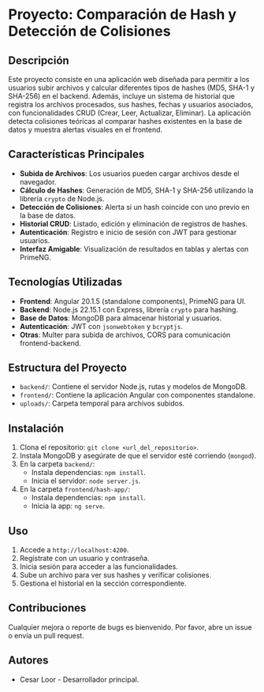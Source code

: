 # Proyecto: Comparación de Hash y Detección de Colisiones

## Descripción

Este proyecto consiste en una aplicación web diseñada para permitir a los usuarios subir archivos y calcular diferentes tipos de hashes (MD5, SHA-1 y SHA-256) en el backend. Además, incluye un sistema de historial que registra los archivos procesados, sus hashes, fechas y usuarios asociados, con funcionalidades CRUD (Crear, Leer, Actualizar, Eliminar). La aplicación detecta colisiones teóricas al comparar hashes existentes en la base de datos y muestra alertas visuales en el frontend.

## Características Principales

- **Subida de Archivos**: Los usuarios pueden cargar archivos desde el navegador.
- **Cálculo de Hashes**: Generación de MD5, SHA-1 y SHA-256 utilizando la librería `crypto` de Node.js.
- **Detección de Colisiones**: Alerta si un hash coincide con uno previo en la base de datos.
- **Historial CRUD**: Listado, edición y eliminación de registros de hashes.
- **Autenticación**: Registro e inicio de sesión con JWT para gestionar usuarios.
- **Interfaz Amigable**: Visualización de resultados en tablas y alertas con PrimeNG.

## Tecnologías Utilizadas

- **Frontend**: Angular 20.1.5 (standalone components), PrimeNG para UI.
- **Backend**: Node.js 22.15.1 con Express, librería `crypto` para hashing.
- **Base de Datos**: MongoDB para almacenar historial y usuarios.
- **Autenticación**: JWT con `jsonwebtoken` y `bcryptjs`.
- **Otras**: Multer para subida de archivos, CORS para comunicación frontend-backend.

## Estructura del Proyecto

- `backend/`: Contiene el servidor Node.js, rutas y modelos de MongoDB.
- `frontend/`: Contiene la aplicación Angular con componentes standalone.
- `uploads/`: Carpeta temporal para archivos subidos.

## Instalación

1. Clona el repositorio: `git clone <url_del_repositorio>`.
2. Instala MongoDB y asegúrate de que el servidor esté corriendo (`mongod`).
3. En la carpeta `backend/`:
   - Instala dependencias: `npm install`.
   - Inicia el servidor: `node server.js`.
4. En la carpeta `frontend/hash-app/`:
   - Instala dependencias: `npm install`.
   - Inicia la app: `ng serve`.

## Uso

1. Accede a `http://localhost:4200`.
2. Regístrate con un usuario y contraseña.
3. Inicia sesión para acceder a las funcionalidades.
4. Sube un archivo para ver sus hashes y verificar colisiones.
5. Gestiona el historial en la sección correspondiente.

## Contribuciones

Cualquier mejora o reporte de bugs es bienvenido. Por favor, abre un issue o envía un pull request.

## Autores

- Cesar Loor - Desarrollador principal.